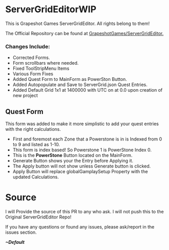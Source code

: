 # ServerGridEditorWIP

This is  Grapeshot Games ServerGridEditor. All rights belong to them!

The Official Repository can be found at [GrapeshotGames/ServerGridEditor.](https://github.com/GrapeshotGames/ServerGridEditor)



### Changes Include:

* Corrected Forms.
* Form scrollbars where needed.
* Fixed ToolStripMenu Items
* Various Form Fixes
* Added Quest Form to MainForm as PowerSton Button.
* Added Autopopulate and Save to ServerGrid.json Quest Entries.
* Added Default Grid 1x1 at 1400000 with UTC on at 0.0 upon creation of new project


## Quest Form 

This form was added to make it more simplistic to add your quest entries with the right calculations.

- First and foremost each Zone that a Powerstone is in is Indexed from 0 to 9 and listed as 1-10.
- This form is index based! So Powerstone 1 is PowerStone Index 0.
- This is the **PowerStone** Button located on the MainForm.
- Generate Button shows your the Entry before Applying it.
- The Apply button will not show unless Generate button is clicked.
- Apply Button will replace globalGamplaySetup Property with the updated Calculations.

# Source

I will Provide the source of this PR to any who ask. I will not push this to the Original ServerGridEditor Repo!

If you have any questions or found any issues, please ask/report in the issues section.

**_~Default_**
